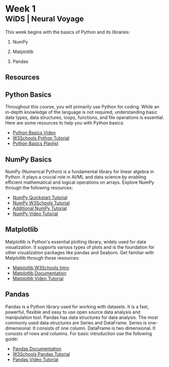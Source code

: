 # Week 1 <br> <small>WiDS | Neural Voyage</small>

This week begins with the basics of Python and its libraries:

1. NumPy

2. Matplotlib

3. Pandas

## **Resources**

## Python Basics

Throughout this course, you will primarily use Python for coding. While an in-depth knowledge of the language is not required, understanding basic data types, data structures, loops, functions, and file operations is essential. Here are some resources to help you with Python basics:

- [Python Basics Video](https://youtu.be/kqtD5dpn9C8?feature=shared)
- [W3Schools Python Tutorial](https://www.w3schools.com/python/)
- [Python Basics Playlist](https://youtube.com/playlist?list=PLzMcBGfZo4-mFu00qxl0a67RhjjZj3jXm&feature=shared)

## NumPy Basics

NumPy (Numerical Python) is a fundamental library for linear algebra in Python. It plays a crucial role in AI/ML and data science by enabling efficient mathematical and logical operations on arrays. Explore NumPy through the following resources:

- [NumPy Quickstart Tutorial](https://numpy.org/doc/stable/user/quickstart.html)
- [NumPy W3Schools Tutorial](https://www.w3schools.com/python/numpy/default.asp)
- [Additional NumPy Tutorial](https://cs231n.github.io/python-numpy-tutorial/)
- [NumPy Video Tutorial](https://youtu.be/QUT1VHiLmmI?feature=shared)

## Matplotlib

Matplotlib is Python's essential plotting library, widely used for data visualization. It supports various types of plots and is the foundation for other visualization packages like pandas and Seaborn. Get familiar with Matplotlib through these resources:

- [Matplotlib W3Schools Intro](https://www.w3schools.com/python/matplotlib_intro.asp)
- [Matplotlib Documentation](https://matplotlib.org/)
- [Matplotlib Video Tutorial](https://youtu.be/OZOOLe2imFo?feature=shared)

## Pandas

Pandas is a Python library used for working with datasets. It is a fast, powerful, flexible and easy to use open source data analysis and manipulation tool. Pandas has data structures for data analysis. The most commonly used data structures are Series and DataFrame. Series is one-dimensional. It consists of one column. DataFrame is two dimensional. It consists of rows and columns. For basic introduction use the following guide:

- [Pandas Documentation](https://pandas.pydata.org/)
- [W3Schools Pandas Tutorial](https://www.w3schools.com/python/pandas/default.asp)
- [Pandas Video Tutorial](https://youtu.be/vmEHCJofslg?feature=shared)
